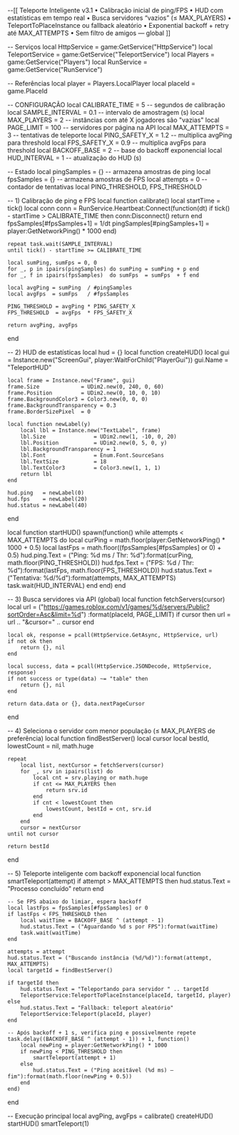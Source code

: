 --[[
  Teleporte Inteligente v3.1
  • Calibração inicial de ping/FPS
  • HUD com estatísticas em tempo real
  • Busca servidores “vazios” (≤ MAX_PLAYERS)
  • TeleportToPlaceInstance ou fallback aleatório
  • Exponential backoff + retry até MAX_ATTEMPTS
  • Sem filtro de amigos — global
]]

-- Serviços
local HttpService     = game:GetService("HttpService")
local TeleportService = game:GetService("TeleportService")
local Players         = game:GetService("Players")
local RunService      = game:GetService("RunService")

-- Referências
local player  = Players.LocalPlayer
local placeId = game.PlaceId

-- CONFIGURAÇÃO
local CALIBRATE_TIME   = 5     -- segundos de calibração
local SAMPLE_INTERVAL  = 0.1   -- intervalo de amostragem (s)
local MAX_PLAYERS      = 2     -- instâncias com até X jogadores são "vazias"
local PAGE_LIMIT       = 100   -- servidores por página na API
local MAX_ATTEMPTS     = 3     -- tentativas de teleporte
local PING_SAFETY_X    = 1.2   -- multiplica avgPing para threshold
local FPS_SAFETY_X     = 0.9   -- multiplica avgFps para threshold
local BACKOFF_BASE     = 2     -- base do backoff exponencial
local HUD_INTERVAL     = 1     -- atualização do HUD (s)

-- Estado
local pingSamples = {}       -- armazena amostras de ping
local fpsSamples  = {}       -- armazena amostras de FPS
local attempts    = 0        -- contador de tentativas
local PING_THRESHOLD, FPS_THRESHOLD

-- 1) Calibração de ping e FPS
local function calibrate()
    local startTime = tick()
    local conn
    conn = RunService.Heartbeat:Connect(function(dt)
        if tick() - startTime > CALIBRATE_TIME then
            conn:Disconnect()
            return
        end
        fpsSamples[#fpsSamples+1]  = 1/dt
        pingSamples[#pingSamples+1] = player:GetNetworkPing() * 1000
    end)

    repeat task.wait(SAMPLE_INTERVAL)
    until tick() - startTime >= CALIBRATE_TIME

    local sumPing, sumFps = 0, 0
    for _, p in ipairs(pingSamples) do sumPing = sumPing + p end
    for _, f in ipairs(fpsSamples)  do sumFps  = sumFps  + f end

    local avgPing = sumPing  / #pingSamples
    local avgFps  = sumFps   / #fpsSamples

    PING_THRESHOLD = avgPing * PING_SAFETY_X
    FPS_THRESHOLD  = avgFps  * FPS_SAFETY_X

    return avgPing, avgFps
end

-- 2) HUD de estatísticas
local hud = {}
local function createHUD()
    local gui = Instance.new("ScreenGui", player:WaitForChild("PlayerGui"))
    gui.Name = "TeleportHUD"

    local frame = Instance.new("Frame", gui)
    frame.Size             = UDim2.new(0, 240, 0, 60)
    frame.Position         = UDim2.new(0, 10, 0, 10)
    frame.BackgroundColor3 = Color3.new(0, 0, 0)
    frame.BackgroundTransparency = 0.3
    frame.BorderSizePixel  = 0

    local function newLabel(y)
        local lbl = Instance.new("TextLabel", frame)
        lbl.Size               = UDim2.new(1, -10, 0, 20)
        lbl.Position           = UDim2.new(0, 5, 0, y)
        lbl.BackgroundTransparency = 1
        lbl.Font               = Enum.Font.SourceSans
        lbl.TextSize           = 18
        lbl.TextColor3         = Color3.new(1, 1, 1)
        return lbl
    end

    hud.ping   = newLabel(0)
    hud.fps    = newLabel(20)
    hud.status = newLabel(40)
end

local function startHUD()
    spawn(function()
        while attempts < MAX_ATTEMPTS do
            local curPing = math.floor(player:GetNetworkPing() * 1000 + 0.5)
            local lastFps = math.floor((fpsSamples[#fpsSamples] or 0) + 0.5)
            hud.ping.Text   = ("Ping: %d ms / Thr: %d"):format(curPing, math.floor(PING_THRESHOLD))
            hud.fps.Text    = ("FPS: %d / Thr: %d"):format(lastFps,  math.floor(FPS_THRESHOLD))
            hud.status.Text = ("Tentativa: %d/%d"):format(attempts, MAX_ATTEMPTS)
            task.wait(HUD_INTERVAL)
        end
    end)
end

-- 3) Busca servidores via API (global)
local function fetchServers(cursor)
    local url = ("https://games.roblox.com/v1/games/%d/servers/Public?sortOrder=Asc&limit=%d")
        :format(placeId, PAGE_LIMIT)
    if cursor then
        url = url .. "&cursor=" .. cursor
    end

    local ok, response = pcall(HttpService.GetAsync, HttpService, url)
    if not ok then
        return {}, nil
    end

    local success, data = pcall(HttpService.JSONDecode, HttpService, response)
    if not success or type(data) ~= "table" then
        return {}, nil
    end

    return data.data or {}, data.nextPageCursor
end

-- 4) Seleciona o servidor com menor população (≤ MAX_PLAYERS de preferência)
local function findBestServer()
    local cursor
    local bestId, lowestCount = nil, math.huge

    repeat
        local list, nextCursor = fetchServers(cursor)
        for _, srv in ipairs(list) do
            local cnt = srv.playing or math.huge
            if cnt <= MAX_PLAYERS then
                return srv.id
            end
            if cnt < lowestCount then
                lowestCount, bestId = cnt, srv.id
            end
        end
        cursor = nextCursor
    until not cursor

    return bestId
end

-- 5) Teleporte inteligente com backoff exponencial
local function smartTeleport(attempt)
    if attempt > MAX_ATTEMPTS then
        hud.status.Text = "Processo concluído"
        return
    end

    -- Se FPS abaixo do limiar, espera backoff
    local lastFps = fpsSamples[#fpsSamples] or 0
    if lastFps < FPS_THRESHOLD then
        local waitTime = BACKOFF_BASE ^ (attempt - 1)
        hud.status.Text = ("Aguardando %d s por FPS"):format(waitTime)
        task.wait(waitTime)
    end

    attempts = attempt
    hud.status.Text = ("Buscando instância (%d/%d)"):format(attempt, MAX_ATTEMPTS)
    local targetId = findBestServer()

    if targetId then
        hud.status.Text = "Teleportando para servidor " .. targetId
        TeleportService:TeleportToPlaceInstance(placeId, targetId, player)
    else
        hud.status.Text = "Fallback: teleport aleatório"
        TeleportService:Teleport(placeId, player)
    end

    -- Após backoff + 1 s, verifica ping e possivelmente repete
    task.delay((BACKOFF_BASE ^ (attempt - 1)) + 1, function()
        local newPing = player:GetNetworkPing() * 1000
        if newPing < PING_THRESHOLD then
            smartTeleport(attempt + 1)
        else
            hud.status.Text = ("Ping aceitável (%d ms) — fim"):format(math.floor(newPing + 0.5))
        end
    end)
end

-- Execução principal
local avgPing, avgFps = calibrate()
createHUD()
startHUD()
smartTeleport(1)
